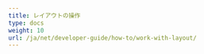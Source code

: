 ```yaml
---
title: レイアウトの操作
type: docs
weight: 10
url: /ja/net/developer-guide/how-to/work-with-layout/
---
```


